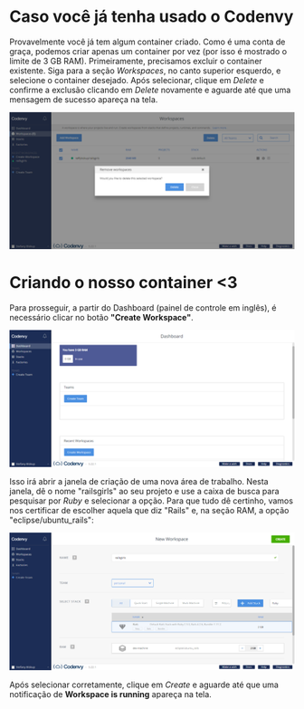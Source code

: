 # Caso você já tenha usado o Codenvy

Provavelmente você já tem algum container criado. Como é uma conta de graça, podemos criar apenas um container por vez (por isso é mostrado o limite de 3 GB RAM). Primeiramente, precisamos excluir o container existente.
Siga para a seção *Workspaces*, no canto superior esquerdo, e selecione o container desejado. Após selecionar, clique em *Delete* e confirme a exclusão clicando em *Delete* novamente e aguarde até que uma mensagem de sucesso apareça na tela.

![Container](../images/codenvy/delete.png)



# Criando o nosso container <3

Para prosseguir, a partir do Dashboard (painel de controle em inglês), é necessário clicar no botão **"Create Workspace"**.

![Container](../images/codenvy/dashboard.png)

Isso irá abrir a janela de criação de uma nova área de trabalho. Nesta janela, dê o nome "railsgirls" ao seu projeto e use a caixa de busca para pesquisar por *Ruby* e selecionar a opção.
Para que tudo dê certinho, vamos nos certificar de escolher aquela que diz "Rails" e, na seção RAM, a opção "eclipse/ubuntu_rails":

![Container](../images/codenvy/new_workspace.png)

Após selecionar corretamente, clique em *Create* e aguarde até que uma notificação de **Workspace is running** apareça na tela.
